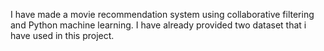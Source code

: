 I have made a movie recommendation system using collaborative filtering and Python  machine learning.
I have already provided two dataset that i have used in this project.
